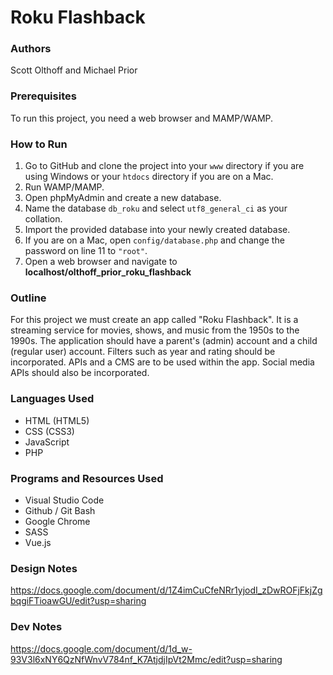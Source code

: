 # Roku Flashback

### Authors
Scott Olthoff and Michael Prior

### Prerequisites
To run this project, you need a web browser and MAMP/WAMP.

### How to Run
1. Go to GitHub and clone the project into your `www` directory if you are using Windows or your `htdocs` directory if you are on a Mac.
2. Run WAMP/MAMP.
3. Open phpMyAdmin and create a new database.
4. Name the database `db_roku` and select `utf8_general_ci` as your collation.
5. Import the provided database into your newly created database.
6. If you are on a Mac, open `config/database.php` and change the password on line 11 to `"root"`.
7. Open a web browser and navigate to __localhost/olthoff_prior_roku_flashback__

### Outline
For this project we must create an app called "Roku Flashback". It is a streaming service for movies, shows, and music from the 1950s to the 1990s. The application should  have a parent's (admin) account and a child (regular user) account. Filters such as year and rating should be incorporated. APIs and a CMS are to be used within the app. Social media APIs should also be incorporated.

### Languages Used
* HTML (HTML5)
* CSS (CSS3) 
* JavaScript
* PHP

### Programs and Resources Used
* Visual Studio Code
* Github / Git Bash
* Google Chrome
* SASS
* Vue.js

### Design Notes
https://docs.google.com/document/d/1Z4imCuCfeNRr1yjodI_zDwROFjFkjZgbqgiFTioawGU/edit?usp=sharing

### Dev Notes
https://docs.google.com/document/d/1d_w-93V3l6xNY6QzNfWnvV784nf_K7AtjdjIpVt2Mmc/edit?usp=sharing
